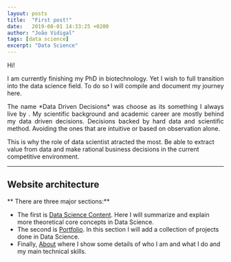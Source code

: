 ```yaml
---
layout: posts
title:  "First post!"
date:   2019-08-01 14:33:25 +0200
author: "João Vidigal"
tags: [data science]
excerpt: "Data Science"
---
```

Hi!


<p style='text-align: justify;'> I am currently finishing my PhD in biotechnology. Yet I wish to full transition into the data science field. 
To do so I will compile and document my journey here.</p>

<p style='text-align: justify;'> The name *Data Driven Decisions* was choose as its something I always live by . My scientific background and academic career  are mostly behind my data driven decisions. Decisions backed by hard data and scientific method. Avoiding the ones that are intuitive or based on observation alone.</p>

This is why the role of data scientist atracted the most. Be able to extract value from data and make rational business decisions in the current competitive environment.

___

## Website architecture

** There are three major sections:**

* The first is [Data Science Content](/datascience/). Here I  will  summarize and explain more theoretical core concepts in Data Science.
* The second is [Portfolio](/potfolio/). In this section I will add a collection of projects done in Data Science.
* Finally, [About]() where I show some details of who I am and what I do and  my main technical skills.



